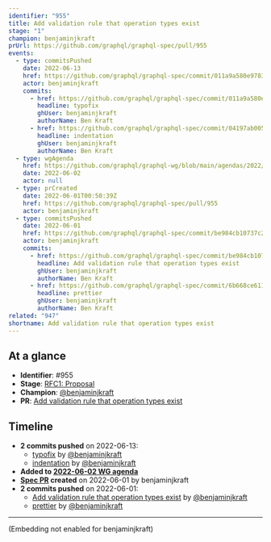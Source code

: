 ```yaml
---
identifier: "955"
title: Add validation rule that operation types exist
stage: "1"
champion: benjaminjkraft
prUrl: https://github.com/graphql/graphql-spec/pull/955
events:
  - type: commitsPushed
    date: 2022-06-13
    href: https://github.com/graphql/graphql-spec/commit/011a9a580e978337734e19c91de3b9e9d823b707
    actor: benjaminjkraft
    commits:
      - href: https://github.com/graphql/graphql-spec/commit/011a9a580e978337734e19c91de3b9e9d823b707
        headline: typofix
        ghUser: benjaminjkraft
        authorName: Ben Kraft
      - href: https://github.com/graphql/graphql-spec/commit/04197ab0054fa6c8f7fa160bdfffc698dde4dfaf
        headline: indentation
        ghUser: benjaminjkraft
        authorName: Ben Kraft
  - type: wgAgenda
    href: https://github.com/graphql/graphql-wg/blob/main/agendas/2022/2022-06-02.md
    date: 2022-06-02
    actor: null
  - type: prCreated
    date: 2022-06-01T00:50:39Z
    href: https://github.com/graphql/graphql-spec/pull/955
    actor: benjaminjkraft
  - type: commitsPushed
    date: 2022-06-01
    href: https://github.com/graphql/graphql-spec/commit/be984cb10737c27dfff42844e48e2fbc7ee5254a
    actor: benjaminjkraft
    commits:
      - href: https://github.com/graphql/graphql-spec/commit/be984cb10737c27dfff42844e48e2fbc7ee5254a
        headline: Add validation rule that operation types exist
        ghUser: benjaminjkraft
        authorName: Ben Kraft
      - href: https://github.com/graphql/graphql-spec/commit/6b668ce61177a43a9a484e9a64ab8adfb3e756a8
        headline: prettier
        ghUser: benjaminjkraft
        authorName: Ben Kraft
related: "947"
shortname: Add validation rule that operation types exist
---
```


## At a glance

- **Identifier**: #955
- **Stage**: [RFC1: Proposal](https://github.com/graphql/graphql-spec/blob/main/CONTRIBUTING.md#stage-1-proposal)
- **Champion**: [@benjaminjkraft](https://github.com/benjaminjkraft)
- **PR**: [Add validation rule that operation types exist](https://github.com/graphql/graphql-spec/pull/955)

<!-- BEGIN_CUSTOM_TEXT -->



<!-- END_CUSTOM_TEXT -->

## Timeline

- **2 commits pushed** on 2022-06-13:
  - [typofix](https://github.com/graphql/graphql-spec/commit/011a9a580e978337734e19c91de3b9e9d823b707) by [@benjaminjkraft](https://github.com/benjaminjkraft)
  - [indentation](https://github.com/graphql/graphql-spec/commit/04197ab0054fa6c8f7fa160bdfffc698dde4dfaf) by [@benjaminjkraft](https://github.com/benjaminjkraft)
- **Added to [2022-06-02 WG agenda](https://github.com/graphql/graphql-wg/blob/main/agendas/2022/2022-06-02.md)**
- **[Spec PR](https://github.com/graphql/graphql-spec/pull/955) created** on 2022-06-01 by benjaminjkraft
- **2 commits pushed** on 2022-06-01:
  - [Add validation rule that operation types exist](https://github.com/graphql/graphql-spec/commit/be984cb10737c27dfff42844e48e2fbc7ee5254a) by [@benjaminjkraft](https://github.com/benjaminjkraft)
  - [prettier](https://github.com/graphql/graphql-spec/commit/6b668ce61177a43a9a484e9a64ab8adfb3e756a8) by [@benjaminjkraft](https://github.com/benjaminjkraft)

<!-- VERBATIM -->

---

(Embedding not enabled for benjaminjkraft)

